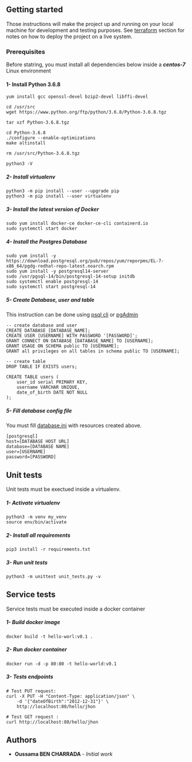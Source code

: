 ## Getting started

Those instructions will make the project up and running on your local machine for development and testing purposes. 
See [terraform](https://github.com/Oussama-bch/hello-world/blob/main/terraform/README.md) section for notes on how to deploy the project on a live system.

### Prerequisites

Before statring, you must install all dependencies below inside a ***centos-7*** Linux environment
#### 1- Install Python 3.6.8
```
yum install gcc openssl-devel bzip2-devel libffi-devel

cd /usr/src
wget https://www.python.org/ftp/python/3.6.8/Python-3.6.8.tgz

tar xzf Python-3.6.8.tgz

cd Python-3.6.8
./configure --enable-optimizations
make altinstall

rm /usr/src/Python-3.6.8.tgz

python3 -V
```
##### 2- Install virtualenv
```
python3 -m pip install --user --upgrade pip
python3 -m pip install --user virtualenv
```
##### 3- Install the latest version of Docker

```
sudo yum install docker-ce docker-ce-cli containerd.io
sudo systemctl start docker
```
##### 4- Install the Postgres Database

```
sudo yum install -y https://download.postgresql.org/pub/repos/yum/reporpms/EL-7-x86_64/pgdg-redhat-repo-latest.noarch.rpm
sudo yum install -y postgresql14-server
sudo /usr/pgsql-14/bin/postgresql-14-setup initdb
sudo systemctl enable postgresql-14
sudo systemctl start postgresql-14
```

##### 5- Create Database, user and table
This instruction can be done using [psql cli](https://docs.postgresql.fr/10/app-psql.html) or [pgAdmin](https://www.pgadmin.org/)
```
-- create database and user
CREATE DATABASE [DATABASE_NAME];
CREATE USER [USERNAME] WITH PASSWORD '[PASSWORD]';
GRANT CONNECT ON DATABASE [DATABASE_NAME] TO [USERNAME];
GRANT USAGE ON SCHEMA public TO [USERNAME];
GRANT all privileges on all tables in schema public TO [USERNAME];

-- create table
DROP TABLE IF EXISTS users;

CREATE TABLE users (
	user_id serial PRIMARY KEY,
	username VARCHAR UNIQUE,
	date_of_birth DATE NOT NULL
);
```
##### 5- Fill database config file
You must fill [database.ini](https://github.com/Oussama-bch/hello-world/blob/main/application/database.ini) with resources created above.
```
[postgresql]
host=[DATABASE HOST URL]
database=[DATABASE NAME]
user=[USERNAME]
password=[PASSWORD]
```
## Unit tests
Unit tests must be exectued inside a virtualenv.
##### 1- Activate virtualenv
```
python3 -m venv my_venv
source env/bin/activate
```

##### 2- Install all requirements
```
pip3 install -r requirements.txt
```
##### 3- Run unit tests
```
python3 -m unittest unit_tests.py -v
```

## Service tests
Service tests must be executed inside a docker container
##### 1- Build docker image
```
docker build -t hello-worl:v0.1 .
```

##### 2- Run docker container
```
docker run -d -p 80:80 -t hello-world:v0.1
```
##### 3- Tests endpoints
```
# Test PUT request:
curl -X PUT -H "Content-Type: application/json" \
    -d '{"dateOfBirth":"2012-12-31"}' \ 
    http://localhost:80/hello/jhon

# Test GET request :
curl http://localhost:80/hello/jhon
```

## Authors

* **Oussama BEN CHARRADA** - *Initial work*